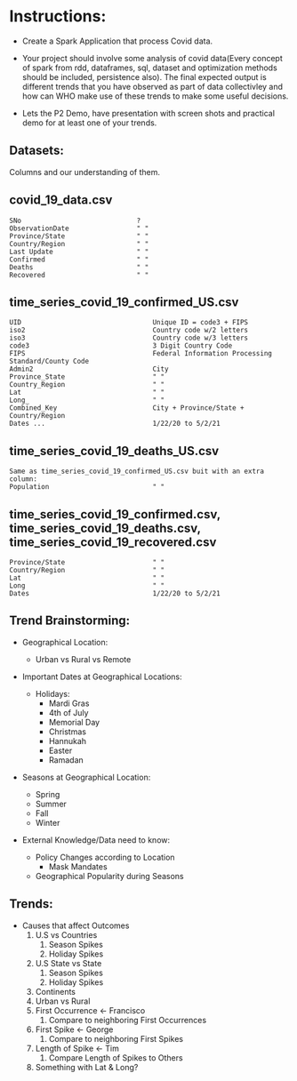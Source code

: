 # Instructions:
- Create a Spark Application that process Covid data.

- Your project  should involve some analysis of covid data(Every concept of spark from rdd, dataframes, sql, dataset and 
optimization methods should be included, persistence also). The final expected output is different trends that you have
observed as part of data collectivley and how can WHO make use of these trends to make some useful decisions.

- Lets the P2 Demo, have presentation with screen shots and practical demo for at least one of your trends.

## Datasets:
Columns and our understanding of them.

covid_19_data.csv
------------------------------------------------------------------
    SNo                             ?
    ObservationDate                 " "
    Province/State                  " "                  
    Country/Region                  " "
    Last Update                     " "                        
    Confirmed                       " "
    Deaths                          " "
    Recovered                       " "

time_series_covid_19_confirmed_US.csv
------------------------------------------------------------------
    UID                                 Unique ID = code3 + FIPS
    iso2                                Country code w/2 letters            
    iso3                                Country code w/3 letters
    code3                               3 Digit Country Code                             
    FIPS                                Federal Information Processing Standard/County Code
    Admin2                              City
    Province_State                      " "
    Country_Region                      " "
    Lat                                 " "
    Long_                               " "
    Combined_Key                        City + Province/State + Country/Region
    Dates ...                           1/22/20 to 5/2/21


time_series_covid_19_deaths_US.csv
------------------------------------------------------------------
    Same as time_series_covid_19_confirmed_US.csv buit with an extra column:
    Population                          " "


time_series_covid_19_confirmed.csv,  time_series_covid_19_deaths.csv,  time_series_covid_19_recovered.csv
------------------------------------------------------------------
    Province/State                      " "
    Country/Region                      " "
    Lat                                 " "
    Long                                " "
    Dates                               1/22/20 to 5/2/21
   

## Trend Brainstorming:
- Geographical Location:
    - Urban vs Rural vs Remote
- Important Dates at Geographical Locations:
    - Holidays:
        - Mardi Gras
        - 4th of July
        - Memorial Day
        - Christmas
        - Hannukah
        - Easter
        - Ramadan
- Seasons at Geographical Location:
    - Spring
    - Summer
    - Fall
    - Winter

- External Knowledge/Data need to know:
    - Policy Changes according to Location
        - Mask Mandates
    - Geographical Popularity during Seasons
    
## Trends:
- Causes that affect Outcomes
    1. U.S vs Countries
       1. Season Spikes
       2. Holiday Spikes
    2. U.S State vs State
       1. Season Spikes
       2. Holiday Spikes
    3. Continents
    4. Urban vs Rural
    5. First Occurrence  <- Francisco 
       1. Compare to neighboring First Occurrences
    6. First Spike       <- George
       1. Compare to neighboring First Spikes
    7. Length of Spike   <- Tim
        1. Compare Length of Spikes to Others
    8. Something with Lat & Long?